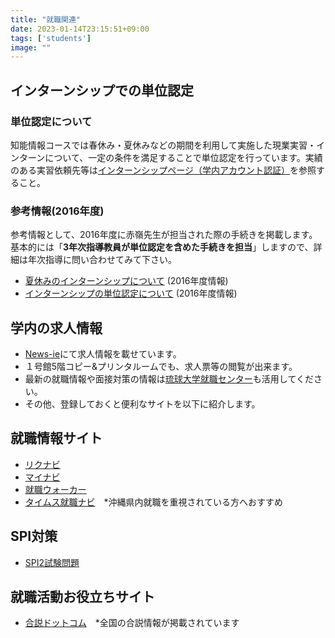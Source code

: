 ```yaml
---
title: "就職関連"
date: 2023-01-14T23:15:51+09:00
tags: ['students']
image: ""
---
```

## インターンシップでの単位認定


### 単位認定について


知能情報コースでは春休み・夏休みなどの期間を利用して実施した現業実習・インターンについて、一定の条件を満足することで単位認定を行っています。実績のある実習依頼先等は[インターンシップページ（学内アカウント認証）](/internship/)を参照すること。


### 参考情報(2016年度)


参考情報として、2016年度に赤嶺先生が担当された際の手続きを掲載します。基本的には「**3年次指導教員が単位認定を含めた手続きを担当**」しますので、詳細は年次指導に問い合わせてみて下さい。


* [夏休みのインターンシップについて](/news-ie/2016/04/21/夏休みのインターンシップについて/) (2016年度情報)
* [インターンシップの単位認定について](/news-ie/2016/08/04/インターンシップの単位認定について-2/) (2016年度情報)


## 学内の求人情報


* [News-ie](/news-ie/category/ura-ie-jobs/)にて求人情報を載せています。
* １号館5階コピー&プリンタルームでも、求人票等の閲覧が出来ます。
* 最新の就職情報や面接対策の情報は[琉球大学就職センター](http://syusyoku.lab.u-ryukyu.ac.jp/)も活用してください。
* その他、登録しておくと便利なサイトを以下に紹介します。


## 就職情報サイト


* [リクナビ](https://job.rikunabi.com/)
* [マイナビ](http://job.mynavi.jp/)
* [就職ウォーカー](http://s-walker.net/)
* [タイムス就職ナビ](https://timesnavi.jp/)　\*沖縄県内就職を重視されている方へおすすめ


## SPI対策


* [SPI2試験問題](http://saisokuspi.com/)


## 就職活動お役立ちサイト


* [合説ドットコム](http://www.gosetsu.com/)　\*全国の合説情報が掲載されています


